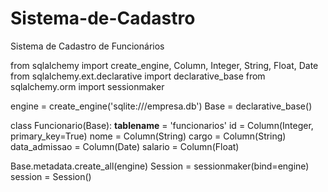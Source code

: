 # Sistema-de-Cadastro
Sistema de Cadastro de Funcionários

from sqlalchemy import create_engine, Column, Integer, String, Float, Date
from sqlalchemy.ext.declarative import declarative_base
from sqlalchemy.orm import sessionmaker

engine = create_engine('sqlite:///empresa.db')
Base = declarative_base()

class Funcionario(Base):
    __tablename__ = 'funcionarios'
    id = Column(Integer, primary_key=True)
    nome = Column(String)
    cargo = Column(String)
    data_admissao = Column(Date)
    salario = Column(Float)

Base.metadata.create_all(engine)
Session = sessionmaker(bind=engine)
session = Session()
